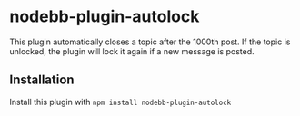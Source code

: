 # nodebb-plugin-autolock

This plugin automatically closes a topic after the 1000th post.
If the topic is unlocked, the plugin will lock it again if a new message is posted.

## Installation
Install this plugin with `npm install nodebb-plugin-autolock`